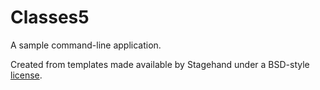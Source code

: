 # Classes5

A sample command-line application.

Created from templates made available by Stagehand under a BSD-style
[license](https://github.com/dart-lang/stagehand/blob/master/LICENSE).
